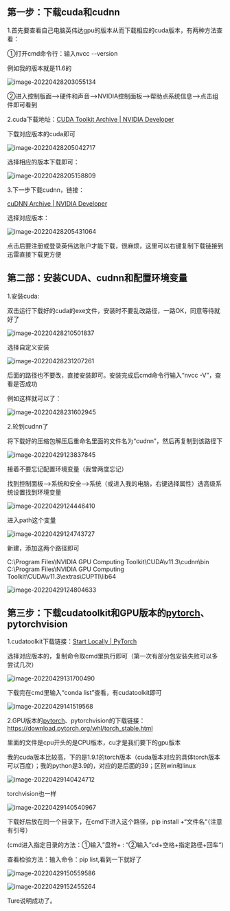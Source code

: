 ## 第一步：下载cuda和cudnn

1.首先要查看自己电脑英伟达gpu的版本从而下载相应的cuda版本，有两种方法查看：

①打开cmd命令行：输入nvcc --version

例如我的版本就是11.6的

![image-20220428203055134](C:\Users\19127\AppData\Roaming\Typora\typora-user-images\image-20220428203055134.png)

②进入控制版面-->硬件和声音-->NVIDIA控制面板-->帮助点系统信息-->点击组件即可看到

2.cuda下载地址：[CUDA Toolkit Archive | NVIDIA Developer](https://developer.nvidia.com/cuda-toolkit-archive)

下载对应版本的cuda即可

![image-20220428205042717](C:\Users\19127\AppData\Roaming\Typora\typora-user-images\image-20220428205042717.png)



选择相应的版本下载即可：

![image-20220428205158809](C:\Users\19127\AppData\Roaming\Typora\typora-user-images\image-20220428205158809.png)

3.下一步下载cudnn，链接：

[cuDNN Archive | NVIDIA Developer](https://developer.nvidia.com/rdp/cudnn-archive#a-collapse51b)

选择对应版本：

![image-20220428205431064](C:\Users\19127\AppData\Roaming\Typora\typora-user-images\image-20220428205431064.png)

点击后要注册或登录英伟达账户才能下载，很麻烦，这里可以右键复制下载链接到迅雷直接下载更方便

## 第二部：安装CUDA、cudnn和配置环境变量

1.安装cuda:

双击运行下载好的cuda的exe文件，安装时不要乱改路径，一路OK，同意等待就好了

![image-20220428210501837](C:\Users\19127\AppData\Roaming\Typora\typora-user-images\image-20220428210501837.png)

选择自定义安装

![image-20220428231207261](C:\Users\19127\AppData\Roaming\Typora\typora-user-images\image-20220428231207261.png)

后面的路径也不要改，直接安装即可。安装完成后cmd命令行输入“nvcc -V”，查看是否成功

例如这样就可以了：

![image-20220428231602945](C:\Users\19127\AppData\Roaming\Typora\typora-user-images\image-20220428231602945.png)

2.轮到cudnn了

将下载好的压缩包解压后重命名里面的文件名为“cudnn”，然后再复制到该路径下

![image-20220429123837845](C:\Users\19127\AppData\Roaming\Typora\typora-user-images\image-20220429123837845.png)

接着不要忘记配置环境变量（我曾两度忘记）

找到控制面板-->系统和安全-->系统（或进入我的电脑，右键选择属性）选高级系统设置找到环境变量

![image-20220429124446410](C:\Users\19127\AppData\Roaming\Typora\typora-user-images\image-20220429124446410.png)

进入path这个变量

![image-20220429124743727](C:\Users\19127\AppData\Roaming\Typora\typora-user-images\image-20220429124743727.png)

新建，添加这两个路径即可

C:\Program Files\NVIDIA GPU Computing Toolkit\CUDA\v11.3\cudnn\bin
C:\Program Files\NVIDIA GPU Computing Toolkit\CUDA\v11.3\extras\CUPTI\lib64



![image-20220429124804633](C:\Users\19127\AppData\Roaming\Typora\typora-user-images\image-20220429124804633.png)

## 第三步：下载cudatoolkit和GPU版本的[pytorch](https://so.csdn.net/so/search?q=pyTorch&spm=1001.2101.3001.7020)、pytorchvision

1.cudatoolkit下载链接：[Start Locally | PyTorch](https://pytorch.org/get-started/locally/)

选择对应版本的，复制命令取cmd里执行即可（第一次有部分包安装失败可以多尝试几次）

![image-20220429131700490](C:\Users\19127\AppData\Roaming\Typora\typora-user-images\image-20220429131700490.png)

下载完在cmd里输入“conda list”查看，有cudatoolkit即可

![image-20220429141519568](C:\Users\19127\AppData\Roaming\Typora\typora-user-images\image-20220429141519568.png)

2.GPU版本的[pytorch](https://so.csdn.net/so/search?q=pyTorch&spm=1001.2101.3001.7020)、pytorchvision的下载链接：https://download.pytorch.org/whl/torch_stable.html

里面的文件是cpu开头的是CPU版本，cu才是我们要下的gpu版本

我的cuda版本比较高，下的是1.9.1的torch版本（cuda版本对应的具体torch版本可以百度）；我的python是3.9的，对应的是后面的39；区别win和linux

![image-20220429140424712](C:\Users\19127\AppData\Roaming\Typora\typora-user-images\image-20220429140424712.png)

torchvision也一样

![image-20220429140540967](C:\Users\19127\AppData\Roaming\Typora\typora-user-images\image-20220429140540967.png)

下载好后放在同一个目录下，在cmd下进入这个路径，pip install +“文件名“（注意有引号）

(cmd进入指定目录的方法：①输入”盘符+  :  “②输入”cd+空格+指定路径+回车“)

查看检验方法：输入命令：pip list,看到一下就好了

![image-20220429150559586](C:\Users\19127\AppData\Roaming\Typora\typora-user-images\image-20220429150559586.png)

![image-20220429152455264](C:\Users\19127\AppData\Roaming\Typora\typora-user-images\image-20220429152455264.png)

Ture说明成功了。
